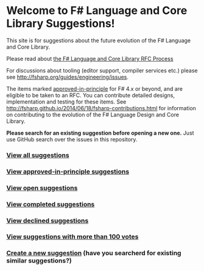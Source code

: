 # Welcome to F# Language and Core Library Suggestions!

This site is for suggestions about the future evolution of the F# Language and Core Library.

Please read about [the F# Language and Core Library RFC Process](http://fsharp.github.io/2016/09/26/fsharp-rfc-process.html)

For discussions about tooling (editor support, compiler services etc.) please see http://fsharp.org/guides/engineering/issues.

The items marked [approved-in-principle](https://github.com/fsharp/fslang-suggestions/labels/approved%20in%20principle) for F# 4.x or beyond, and are eligible to be taken to an RFC. You can contribute detailed designs, implementation and testing for these items. See http://fsharp.github.io/2014/06/18/fsharp-contributions.html for information on contributing to the evolution of the F# Language Design and Core Library.

**Please search for an existing suggestion before opening a new one.** Just use GitHub search over the issues in this repository.

### [View all suggestions](https://github.com/fsharp/fslang-suggestions/issues?utf8=%E2%9C%93&q=is%3Aissue%20)

### [View approved-in-principle suggestions](https://github.com/fsharp/fslang-suggestions/labels/approved%20in%20principle)

### [View open suggestions](https://github.com/fsharp/fslang-suggestions/issues?q=is%3Aissue+label%3Aopen)

### [View completed suggestions](https://github.com/fsharp/fslang-suggestions/issues?q=is%3Aissue+label%3Acompleted)

### [View declined suggestions](https://github.com/fsharp/fslang-suggestions/issues?q=is%3Aissue+label%3Adeclined)

### [View suggestions with more than 100 votes](https://github.com/fsharp/fslang-suggestions/issues?utf8=%E2%9C%93&q=is%3Aissue%20is%3Aopen%20-label%3Avotes%3A0-10%20-label%3Avotes%3A11-50%20-label%3Avotes%3A51-100)

### [Create a new suggestion](https://github.com/fsharp/fslang-suggestions/issues/new)  (have you searcherd for existing similar suggestions?)
